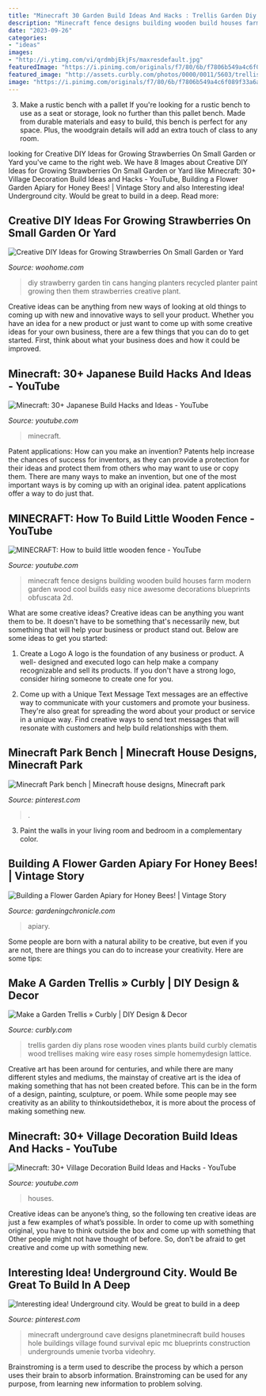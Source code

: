 ```yaml
---
title: "Minecraft 30 Garden Build Ideas And Hacks : Trellis Garden Diy Plans Rose Wooden Vines Plants Build Curbly Clematis Wood Trellises Making Wire Easy Roses Simple Homemydesign Lattice"
description: "Minecraft fence designs building wooden build houses farm modern garden wood cool builds easy nice awesome decorations blueprints obfuscata 2d"
date: "2023-09-26"
categories:
- "ideas"
images:
- "http://i.ytimg.com/vi/qrdmbjEkjFs/maxresdefault.jpg"
featuredImage: "https://i.pinimg.com/originals/f7/80/6b/f7806b549a4c6f089f33a6a5e9c77d70.jpg"
featured_image: "http://assets.curbly.com/photos/0000/0011/5603/trellis.jpg"
image: "https://i.pinimg.com/originals/f7/80/6b/f7806b549a4c6f089f33a6a5e9c77d70.jpg"
---
```



3. Make a rustic bench with a pallet
If you're looking for a rustic bench to use as a seat or storage, look no further than this pallet bench. Made from durable materials and easy to build, this bench is perfect for any space. Plus, the woodgrain details will add an extra touch of class to any room.

	

		
looking for Creative DIY Ideas for Growing Strawberries On Small Garden or Yard you've came to the right web. We have 8 Images about Creative DIY Ideas for Growing Strawberries On Small Garden or Yard like Minecraft: 30+ Village Decoration Build Ideas and Hacks - YouTube, Building a Flower Garden Apiary for Honey Bees! | Vintage Story and also Interesting idea! Underground city. Would be great to build in a deep. Read more:
		
    
## Creative DIY Ideas For Growing Strawberries On Small Garden Or Yard

<img loading=lazy src="https://www.woohome.com/wp-content/uploads/2016/04/tin_cans_strawberry_planter.jpg" onerror="this.onerror=null;this.src='https://tse4.mm.bing.net/th?id=OIP.koFXPoq4F7M1wp28TX3u4AHaRV&amp;pid=15.1';" alt="Creative DIY Ideas for Growing Strawberries On Small Garden or Yard">

_Source: woohome.com_

>diy strawberry garden tin cans hanging planters recycled planter paint growing then them strawberries creative plant. 

	

Creative ideas can be anything from new ways of looking at old things to coming up with new and innovative ways to sell your product. Whether you have an idea for a new product or just want to come up with some creative ideas for your own business, there are a few things that you can do to get started. First, think about what your business does and how it could be improved.

    
## Minecraft: 30+ Japanese Build Hacks And Ideas - YouTube

<img loading=lazy src="https://i.ytimg.com/vi/qLPIcr9s3dE/maxresdefault.jpg" onerror="this.onerror=null;this.src='https://tse1.mm.bing.net/th?id=OIP.1khOOYYAnRB7piYjsF86SwHaEK&amp;pid=15.1';" alt="Minecraft: 30+ Japanese Build Hacks and Ideas - YouTube">

_Source: youtube.com_

>minecraft. 

	

Patent applications: How can you make an invention?
Patents help increase the chances of success for inventors, as they can provide a protection for their ideas and protect them from others who may want to use or copy them. There are many ways to make an invention, but one of the most important ways is by coming up with an original idea. patent applications offer a way to do just that.

    
## MINECRAFT: How To Build Little Wooden Fence - YouTube

<img loading=lazy src="http://i.ytimg.com/vi/qrdmbjEkjFs/maxresdefault.jpg" onerror="this.onerror=null;this.src='https://tse1.mm.bing.net/th?id=OIP.6A4t4pSHL1Os8AexiSny6wHaEK&amp;pid=15.1';" alt="MINECRAFT: How to build little wooden fence - YouTube">

_Source: youtube.com_

>minecraft fence designs building wooden build houses farm modern garden wood cool builds easy nice awesome decorations blueprints obfuscata 2d. 

	

What are some creative ideas?
Creative ideas can be anything you want them to be. It doesn't have to be something that's necessarily new, but something that will help your business or product stand out. Below are some ideas to get you started:
1. Create a Logo
A logo is the foundation of any business or product. A well- designed and executed logo can help make a company recognizable and sell its products. If you don't have a strong logo, consider hiring someone to create one for you.

2. Come up with a Unique Text Message
Text messages are an effective way to communicate with your customers and promote your business. They're also great for spreading the word about your product or service in a unique way. Find creative ways to send text messages that will resonate with customers and help build relationships with them.


    
## Minecraft Park Bench | Minecraft House Designs, Minecraft Park

<img loading=lazy src="https://i.pinimg.com/originals/a5/42/bc/a542bc148fb01868dab9f3dd19f5160f.jpg" onerror="this.onerror=null;this.src='https://tse4.mm.bing.net/th?id=OIP.eWONxlNjIJamijamvqkkswHaHa&amp;pid=15.1';" alt="Minecraft Park bench | Minecraft house designs, Minecraft park">

_Source: pinterest.com_

>. 

	

3. Paint the walls in your living room and bedroom in a complementary color. 

    
## Building A Flower Garden Apiary For Honey Bees! | Vintage Story

<img loading=lazy src="https://i.ytimg.com/vi/880zSb5IJCw/maxresdefault.jpg" onerror="this.onerror=null;this.src='https://tse2.mm.bing.net/th?id=OIP.mC6ri2u-PA2uz5mbcuX3YwHaEK&amp;pid=15.1';" alt="Building a Flower Garden Apiary for Honey Bees! | Vintage Story">

_Source: gardeningchronicle.com_

>apiary. 

	

Some people are born with a natural ability to be creative, but even if you are not, there are things you can do to increase your creativity. Here are some tips:

    
## Make A Garden Trellis » Curbly | DIY Design &amp; Decor

<img loading=lazy src="http://assets.curbly.com/photos/0000/0011/5603/trellis.jpg" onerror="this.onerror=null;this.src='https://tse3.mm.bing.net/th?id=OIP.AA3guEQ2oKuGqi0vRsqX7AAAAA&amp;pid=15.1';" alt="Make a Garden Trellis » Curbly | DIY Design &amp; Decor">

_Source: curbly.com_

>trellis garden diy plans rose wooden vines plants build curbly clematis wood trellises making wire easy roses simple homemydesign lattice. 

	

Creative art has been around for centuries, and while there are many different styles and mediums, the mainstay of creative art is the idea of making something that has not been created before. This can be in the form of a design, painting, sculpture, or poem. While some people may see creativity as an ability to thinkoutsidethebox, it is more about the process of making something new.

    
## Minecraft: 30+ Village Decoration Build Ideas And Hacks - YouTube

<img loading=lazy src="https://i.ytimg.com/vi/K9CSyKFJQOg/maxresdefault.jpg" onerror="this.onerror=null;this.src='https://tse4.mm.bing.net/th?id=OIP.UBHs6l3B8e60VE0B2H6xVQHaEK&amp;pid=15.1';" alt="Minecraft: 30+ Village Decoration Build Ideas and Hacks - YouTube">

_Source: youtube.com_

>houses. 

	

Creative ideas can be anyone’s thing, so the following ten creative ideas are just a few examples of what’s possible. In order to come up with something original, you have to think outside the box and come up with something that Other people might not have thought of before. So, don’t be afraid to get creative and come up with something new.

    
## Interesting Idea! Underground City. Would Be Great To Build In A Deep

<img loading=lazy src="https://i.pinimg.com/originals/f7/80/6b/f7806b549a4c6f089f33a6a5e9c77d70.jpg" onerror="this.onerror=null;this.src='https://tse3.mm.bing.net/th?id=OIP.zw7Z2f5mT_4cHFG0zh5NfgHaD0&amp;pid=15.1';" alt="Interesting idea! Underground city. Would be great to build in a deep">

_Source: pinterest.com_

>minecraft underground cave designs planetminecraft build houses hole buildings village found survival epic mc blueprints construction undergrounds umenie tvorba videohry. 

	

Brainstroming is a term used to describe the process by which a person uses their brain to absorb information. Brainstroming can be used for any purpose, from learning new information to problem solving.

